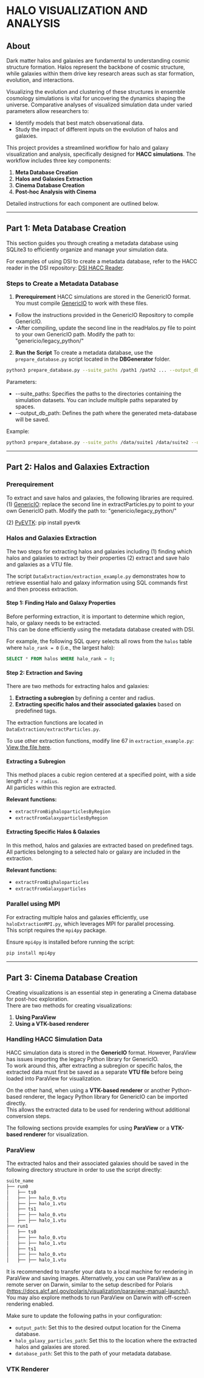 # HALO VISUALIZATION AND ANALYSIS

## About 
Dark matter halos and galaxies are fundamental to understanding cosmic structure formation. Halos represent the backbone of cosmic structure, while galaxies within them drive key research areas such as star formation, evolution, and interactions. 

Visualizing the evolution and clustering of these structures in ensemble cosmology simulations is vital for uncovering the dynamics shaping the universe. Comparative analyses of visualized simulation data under varied parameters allow researchers to:
- Identify models that best match observational data.
- Study the impact of different inputs on the evolution of halos and galaxies.

This project provides a streamlined workflow for halo and galaxy visualization and analysis, specifically designed for **HACC simulations**. The workflow includes three key components:
1. **Meta Database Creation**
2. **Halos and Galaxies Extraction**
3. **Cinema Database Creation**
4. **Post-hoc Analysis with Cinema**

Detailed instructions for each component are outlined below.

---

## Part 1: Meta Database Creation

This section guides you through creating a metadata database using SQLite3 to efficiently organize and manage your simulation data.

For examples of using DSI to create a metadata database, refer to the HACC reader in the DSI repository: [DSI HACC Reader](https://github.com/lanl/dsi/tree/hacc_dev/examples/hacc).

### Steps to Create a Metadata Database

1. **Prerequirement**
HACC simulations are stored in the GenericIO format. You must compile [GenericIO](https://git.cels.anl.gov/hacc/genericio) to work with these files.
- Follow the instructions provided in the GenericIO Repository to compile GenericIO.
- -After compiling, update the second line in the readHalos.py file to point to your own GenericIO path. Modify the path to: "genericio/legacy_python/"

2. **Run the Script**
To create a metadata database, use the `prepare_database.py` script located in the **DBGenerator** folder. 
```bash
python3 prepare_database.py --suite_paths /path1 /path2 ... --output_db_path /output_path
```

Parameters:
- --suite_paths: Specifies the paths to the directories containing the simulation datasets. You can include multiple paths separated by spaces.
- --output_db_path: Defines the path where the generated meta-database will be saved.

Example:

```bash
python3 prepare_database.py --suite_paths /data/suite1 /data/suite2 --output_db_path /output/metadata.db
```

---

##  Part 2: Halos and Galaxies Extraction  

### Prerequirement

To extract and save halos and galaxies, the following libraries are required.
(1) [GenericIO](https://git.cels.anl.gov/hacc/genericio): replace the second line in extractParticles.py to point to your own GenericIO path. Modify the path to: "genericio/legacy_python/"

(2) [PyEVTK](https://github.com/paulo-herrera/PyEVTK): pip install pyevtk

### Halos and Galaxies Extraction
The two steps for extracting halos and galaxies including (1) finding which halos and galaxies to extract by their properties (2) extract and save halo and galaxies as a VTU file. 

The script `DataExtraction/extraction_example.py` demonstrates how to retrieve essential halo and galaxy information using SQL commands first and then process extraction.  

#### Step 1: Finding Halo and Galaxy Properties  

Before performing extraction, it is important to determine which region, halo, or galaxy needs to be extracted.  
This can be done efficiently using the metadata database created with DSI.  

For example, the following SQL query selects all rows from the `halos` table where `halo_rank = 0` (i.e., the largest halo):  

```sql
SELECT * FROM halos WHERE halo_rank = 0;
```

#### Step 2: Extraction and Saving  

There are two methods for extracting halos and galaxies:  

1. **Extracting a subregion** by defining a center and radius.  
2. **Extracting specific halos and their associated galaxies** based on predefined tags.  

The extraction functions are located in `DataExtraction/extractParticles.py`.  

To use other extraction functions, modify line 67 in `extraction_example.py`: [View the file here](https://github.com/lanl/dsi/blob/5523f1bc989b2387d8ed37c595376faf20867ad3/HACC/HACCHaloVis/DataExtraction/extraction_example.py#L67).  

#### Extracting a Subregion  

This method places a cubic region centered at a specified point, with a side length of `2 × radius`.  
All particles within this region are extracted.  

**Relevant functions:**  
- `extractFromBighaloparticlesByRegion`  
- `extractFromGalaxyparticlesByRegion`  

#### Extracting Specific Halos & Galaxies  

In this method, halos and galaxies are extracted based on predefined tags.  
All particles belonging to a selected halo or galaxy are included in the extraction.  

**Relevant functions:**  
- `extractFromBighaloparticles`  
- `extractFromGalaxyparticles`  

### Parallel using MPI 

For extracting multiple halos and galaxies efficiently, use `haloExtractionMPI.py`, which leverages MPI for parallel processing.  
This script requires the `mpi4py` package.  

Ensure `mpi4py` is installed before running the script:  

```bash
pip install mpi4py
```
---



##  Part 3: Cinema Database Creation  

Creating visualizations is an essential step in generating a Cinema database for post-hoc exploration.  
There are two methods for creating visualizations:  

1. **Using ParaView**  
2. **Using a VTK-based renderer**  

### Handling HACC Simulation Data  

HACC simulation data is stored in the **GenericIO** format. However, ParaView has issues importing the legacy Python library for GenericIO.  
To work around this, after extracting a subregion or specific halos, the extracted data must first be saved as a separate **VTU file** before being loaded into ParaView for visualization.  

On the other hand, when using a **VTK-based renderer** or another Python-based renderer, the legacy Python library for GenericIO can be imported directly.  
This allows the extracted data to be used for rendering without additional conversion steps.  

The following sections provide examples for using **ParaView** or a **VTK-based renderer** for visualization.  

### ParaView  

The extracted halos and their associated galaxies should be saved in the following directory structure in order to use the script directly:  

```md
suite_name 
├── run0
│   ├── ts0
│   ├── ├── halo_0.vtu
│   ├── ├── halo_1.vtu
│   ├── ts1
│   ├── ├── halo_0.vtu
│   ├── ├── halo_1.vtu
├── run1
│   ├── ts0
│   ├── ├── halo_0.vtu
│   ├── ├── halo_1.vtu
│   ├── ts1
│   ├── ├── halo_0.vtu
│   ├── ├── halo_1.vtu
```

It is recommended to transfer your data to a local machine for rendering in ParaView and saving images. Alternatively, you can use ParaView as a remote server on Darwin, similar to the setup described for Polaris (https://docs.alcf.anl.gov/polaris/visualization/paraview-manual-launch/). You may also explore methods to run ParaView on Darwin with off-screen rendering enabled.


Make sure to update the following paths in your configuration:
- `output_path`: Set this to the desired output location for the Cinema database.
- `halo_galaxy_particles_path`: Set this to the location where the extracted halos and galaxies are stored.
- `database_path`: Set this to the path of your metadata database.


### VTK Renderer 


